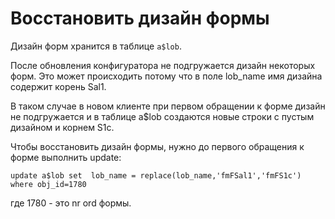 # Восстановить дизайн формы

Дизайн форм хранится в таблице `a$lob`.

После обновления конфигуратора не подгружается дизайн некоторых форм. Это может происходить потому что в поле lob\_name имя дизайна содержит корень Sal1.

В таком случае в новом клиенте при первом обращении к форме дизайн не подгружается и в таблице a$lob создаются новые строки с пустым дизайном и корнем S1c.

Чтобы восстановить дизайн формы, нужно до первого обращения к форме выполнить update:

`update a$lob set  lob_name = replace(lob_name,'fmFSal1','fmFS1c') where obj_id=1780`

где 1780 - это nr ord формы.

